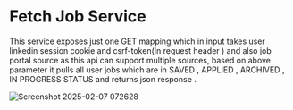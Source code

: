 # Fetch Job Service 
This service exposes just one GET mapping which in input takes user linkedin session cookie and csrf-token(In request header ) and also job portal source as this api can support multiple sources,
based on above parameter it pulls all user jobs 
which are in SAVED , APPLIED , ARCHIVED , IN PROGRESS STATUS and returns json response  .



 ![Screenshot 2025-02-07 072628](https://github.com/user-attachments/assets/2dc7f237-3413-4ffc-9337-7a920338e9e9)




